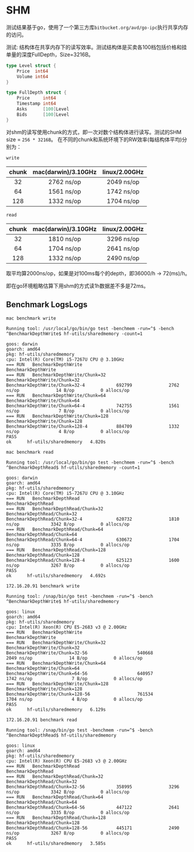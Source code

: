 
# SHM

测试结果基于go，使用了一个第三方库`bitbucket.org/avd/go-ipc`执行共享内存的访问。

测试: 结构体在共享内存下的读写效率。测试结构体是买卖各100档包括价格和挂单量的深度FullDepth，Size=3216B。

```go
type Level struct {
	Price  int64
	Volume int64
}

type FullDepth struct {
	Price     int64
	Timestamp int64
	Asks      [100]Level
	Bids      [100]Level
}
```

对shm的读写使用chunk的方式，即一次对数个结构体进行读写。测试的SHM size = `256 * 3216B`。
在不同的chunk和系统环境下的RW效率(每结构体平均)分别为：

`write`

|chunk|mac(darwin)/3.10GHz|linux/2.00GHz|
|:-:|:-:|:-:|
|32|2762 ns/op|2049 ns/op|
|64|1561 ns/op|1742 ns/op|
|128|1332 ns/op|1704 ns/op|

`read`

|chunk|mac(darwin)/3.10GHz|linux/2.00GHz|
|:-:|:-:|:-:|
|32|1810 ns/op|3296 ns/op|
|64|1704 ns/op|2641 ns/op|
|128|1332 ns/op|2490 ns/op|

取平均算2000ns/op，如果是对100ms每个的depth，即36000/h -> 72(ms)/h。

即在go环境粗略估算下用shm的方式读1h数据差不多是72ms。


## Benchmark LogsLogs

`mac benchmark write`

```
Running tool: /usr/local/go/bin/go test -benchmem -run=^$ -bench ^BenchmarkDepthWrite$ hf-utils/sharedmemory -count=1

goos: darwin
goarch: amd64
pkg: hf-utils/sharedmemory
cpu: Intel(R) Core(TM) i5-7267U CPU @ 3.10GHz
=== RUN   BenchmarkDepthWrite
BenchmarkDepthWrite
=== RUN   BenchmarkDepthWrite/Chunk=32
BenchmarkDepthWrite/Chunk=32
BenchmarkDepthWrite/Chunk=32-4            692799              2762 ns/op              14 B/op          0 allocs/op
=== RUN   BenchmarkDepthWrite/Chunk=64
BenchmarkDepthWrite/Chunk=64
BenchmarkDepthWrite/Chunk=64-4            742755              1561 ns/op               7 B/op          0 allocs/op
=== RUN   BenchmarkDepthWrite/Chunk=128
BenchmarkDepthWrite/Chunk=128
BenchmarkDepthWrite/Chunk=128-4           884709              1332 ns/op               4 B/op          0 allocs/op
PASS
ok      hf-utils/sharedmemory   4.820s
```

`mac benchmark read`

```
Running tool: /usr/local/go/bin/go test -benchmem -run=^$ -bench ^BenchmarkDepthRead$ hf-utils/sharedmemory -count=1

goos: darwin
goarch: amd64
pkg: hf-utils/sharedmemory
cpu: Intel(R) Core(TM) i5-7267U CPU @ 3.10GHz
=== RUN   BenchmarkDepthRead
BenchmarkDepthRead
=== RUN   BenchmarkDepthRead/Chunk=32
BenchmarkDepthRead/Chunk=32
BenchmarkDepthRead/Chunk=32-4             620732              1810 ns/op            3342 B/op          0 allocs/op
=== RUN   BenchmarkDepthRead/Chunk=64
BenchmarkDepthRead/Chunk=64
BenchmarkDepthRead/Chunk=64-4             630672              1704 ns/op            3335 B/op          0 allocs/op
=== RUN   BenchmarkDepthRead/Chunk=128
BenchmarkDepthRead/Chunk=128
BenchmarkDepthRead/Chunk=128-4            625123              1600 ns/op            3267 B/op          0 allocs/op
PASS
ok      hf-utils/sharedmemory   4.692s
```

`172.16.20.91 benchmark write`

```
Running tool: /snap/bin/go test -benchmem -run=^$ -bench ^BenchmarkDepthWrite$ hf-utils/sharedmemory

goos: linux
goarch: amd64
pkg: hf-utils/sharedmemory
cpu: Intel(R) Xeon(R) CPU E5-2683 v3 @ 2.00GHz
=== RUN   BenchmarkDepthWrite
BenchmarkDepthWrite
=== RUN   BenchmarkDepthWrite/Chunk=32
BenchmarkDepthWrite/Chunk=32
BenchmarkDepthWrite/Chunk=32-56                   540668              2049 ns/op              14 B/op          0 allocs/op
=== RUN   BenchmarkDepthWrite/Chunk=64
BenchmarkDepthWrite/Chunk=64
BenchmarkDepthWrite/Chunk=64-56                   640957              1742 ns/op               7 B/op          0 allocs/op
=== RUN   BenchmarkDepthWrite/Chunk=128
BenchmarkDepthWrite/Chunk=128
BenchmarkDepthWrite/Chunk=128-56                  761534              1704 ns/op               4 B/op          0 allocs/op
PASS
ok      hf-utils/sharedmemory   6.129s
```


`172.16.20.91 benchmark read`

```
Running tool: /snap/bin/go test -benchmem -run=^$ -bench ^BenchmarkDepthRead$ hf-utils/sharedmemory

goos: linux
goarch: amd64
pkg: hf-utils/sharedmemory
cpu: Intel(R) Xeon(R) CPU E5-2683 v3 @ 2.00GHz
=== RUN   BenchmarkDepthRead
BenchmarkDepthRead
=== RUN   BenchmarkDepthRead/Chunk=32
BenchmarkDepthRead/Chunk=32
BenchmarkDepthRead/Chunk=32-56            358995              3296 ns/op            3342 B/op          0 allocs/op
=== RUN   BenchmarkDepthRead/Chunk=64
BenchmarkDepthRead/Chunk=64
BenchmarkDepthRead/Chunk=64-56            447122              2641 ns/op            3335 B/op          0 allocs/op
=== RUN   BenchmarkDepthRead/Chunk=128
BenchmarkDepthRead/Chunk=128
BenchmarkDepthRead/Chunk=128-56           445171              2490 ns/op            3267 B/op          0 allocs/op
PASS
ok      hf-utils/sharedmemory   3.585s
```